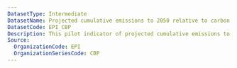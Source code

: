 ```yaml
---
DatasetType: Intermediate
DatasetName: Projected cumulative emissions to 2050 relative to carbon budget
DatasetCode: EPI_CBP
Description: This pilot indicator of projected cumulative emissions to 2050 indicator captures whether countries exceed their allocated share of the remaining carbon budget in the decarbonization journey until 2050. The indicator includes emissions of carbon dioxide
Source:
  OrganizationCode: EPI
  OrganizationSeriesCode: CBP
---
```

